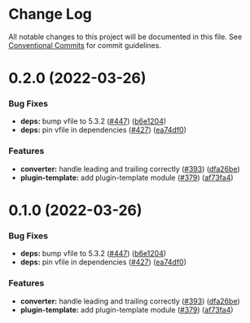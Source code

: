 # Change Log

All notable changes to this project will be documented in this file.
See [Conventional Commits](https://conventionalcommits.org) for commit guidelines.

# 0.2.0 (2022-03-26)


### Bug Fixes

* **deps:** bump vfile to 5.3.2 ([#447](https://github.com/liesmich/liesmich/issues/447)) ([b6e1204](https://github.com/liesmich/liesmich/commit/b6e12041bd9da3e53443d272f6f3f3f4c375f017))
* **deps:** pin vfile in dependencies ([#427](https://github.com/liesmich/liesmich/issues/427)) ([ea74df0](https://github.com/liesmich/liesmich/commit/ea74df0809587f6a806d9eb48a162cce1025ce4d))


### Features

* **converter:** handle leading and trailing correctly ([#393](https://github.com/liesmich/liesmich/issues/393)) ([dfa26be](https://github.com/liesmich/liesmich/commit/dfa26be1e4b18e9f8ec8ff7af34a095e0b391329))
* **plugin-template:** add plugin-template module ([#379](https://github.com/liesmich/liesmich/issues/379)) ([af73fa4](https://github.com/liesmich/liesmich/commit/af73fa4d7088c41356e7bfe4db0f8f90ade6e5b4))





# 0.1.0 (2022-03-26)


### Bug Fixes

* **deps:** bump vfile to 5.3.2 ([#447](https://github.com/liesmich/liesmich/issues/447)) ([b6e1204](https://github.com/liesmich/liesmich/commit/b6e12041bd9da3e53443d272f6f3f3f4c375f017))
* **deps:** pin vfile in dependencies ([#427](https://github.com/liesmich/liesmich/issues/427)) ([ea74df0](https://github.com/liesmich/liesmich/commit/ea74df0809587f6a806d9eb48a162cce1025ce4d))


### Features

* **converter:** handle leading and trailing correctly ([#393](https://github.com/liesmich/liesmich/issues/393)) ([dfa26be](https://github.com/liesmich/liesmich/commit/dfa26be1e4b18e9f8ec8ff7af34a095e0b391329))
* **plugin-template:** add plugin-template module ([#379](https://github.com/liesmich/liesmich/issues/379)) ([af73fa4](https://github.com/liesmich/liesmich/commit/af73fa4d7088c41356e7bfe4db0f8f90ade6e5b4))
